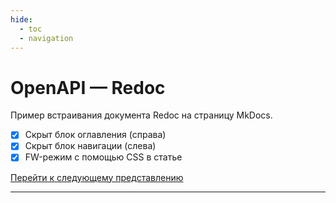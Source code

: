 ```yaml
---
hide:
  - toc
  - navigation
---
```


<style>
@media only screen and (min-width: 76.25em) {
  .md-main__inner {
    max-width: none;
  }
  .md-sidebar--primary {
    left: 0;
  }
  .md-sidebar--secondary {
    right: 0;
    margin-left: 0;
    -webkit-transform: none;
    transform: none;   
  }
}
</style>

# OpenAPI — Redoc

Пример встраивания документа Redoc на страницу MkDocs.

- [x] Скрыт блок оглавления (справа)
- [x] Скрыт блок навигации (слева)
- [x] FW-режим с помощью CSS в статье

[Перейти к следующему представлению](openapi-redoc-fw-nav.md)

---

<redoc spec-url='https://raw.githubusercontent.com/andwr/mkdocs-material-fork/main/docs/openapi/pay-api.yaml'></redoc>
<script src="https://cdn.jsdelivr.net/npm/redoc@latest/bundles/redoc.standalone.js"> 
</script>